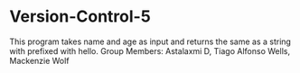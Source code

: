 # Version-Control-5
This program takes name and age as input and returns the same as a string with prefixed with hello.
Group Members: Astalaxmi D, Tiago Alfonso Wells, Mackenzie Wolf
